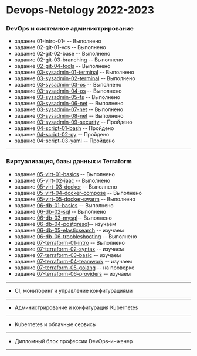 # Devops-Netology 2022-2023
### DevOps и системное администрирование
* задание 01-intro-01- -- Выполнено
* задание 02-git-01-vcs -- Выполнено
* задание 02-git-02-base -- Выполнено
* задание 02-git-03-branching -- Выполнено
* задание [02-git-04-tools](https://github.com/AGlebov36/devops-netology/blob/main/doc/DZ_5%20Alex_%20Glebov_DEVOPS-22%20.pdf) -- Выполнено
* задание [03-sysadmin-01-terminal](https://github.com/AGlebov36/devops-netology/blob/main/doc/DZ_6%20Alex_%20Glebov_DEVOPS-22%20.pdf) -- Выполнено
* задание [03-sysadmin-02-terminal](https://github.com/AGlebov36/devops-netology/blob/main/doc/DZ_7%20Alex_%20Glebov_DEVOPS-22%20.pdf) -- Выполнено
* задание [03-sysadmin-03-os](https://github.com/AGlebov36/devops-netology/blob/main/doc/DZ_8%20Alex_%20Glebov_DEVOPS-22%20.pdf) -- Выполнено
* задание [03-sysadmin-04-os](https://github.com/AGlebov36/devops-netology/blob/main/doc/DZ_9%20Alex_%20Glebov_DEVOPS-22.pdf) -- Выполнено
* задание [03-sysadmin-05-fs](https://github.com/AGlebov36/devops-netology/blob/main/doc/DZ_10%20Alex_%20Glebov_DEVOPS-22.pdf) -- Выполнено
* задание [03-sysadmin-06-net](https://github.com/AGlebov36/devops-netology/blob/main/doc/DZ_11%20Alex_%20Glebov_DEVOPS-22.pdf) -- Выполнено
* задание [03-sysadmin-07-net](https://github.com/AGlebov36/devops-netology/blob/main/doc/DZ_12%20Alex_%20Glebov_DEVOPS-22.pdf) -- Выполнено
* задание [03-sysadmin-08-net](https://github.com/AGlebov36/devops-netology/blob/main/doc/DZ_13%20Alex_%20Glebov_DEVOPS-22.pdf) -- Выполнено
* задание [03-sysadmin-09-security]() -- Пройдено
* задание [04-script-01-bash]() -- Пройдено
* задание [04-script-02-py]() -- Пройдено
* задание [04-script-03-yaml]() -- Пройдено
---
### Виртуализация, базы данных и Terraform
* задание [05-virt-01-basics](https://github.com/AGlebov36/devops-netology/blob/main/doc/DZ_%20virt-01-basics_Alex_%20Glebov_DEVOPS-22.pdf) -- Выполнено
* задание [05-virt-02-iaac](https://github.com/AGlebov36/devops-netology/blob/main/doc/DZ_%20virt-02-iaac_Alex_%20Glebov_DEVOPS-22.pdf) -- Выполнено
* задание [05-virt-03-docker](https://github.com/AGlebov36/devops-netology/blob/main/doc/DZ_virt-03-docker_Alex_%20Glebov_DEVOPS-22.pdf) -- Выполнено
* задание [05-virt-04-docker-compose](https://github.com/AGlebov36/devops-netology/blob/main/doc/DZ_05-virt-04-docker-compose_Alex_%20Glebov_DEVOPS-22.pdf) -- Выполнено
* задание [05-virt-05-docker-swarm](https://github.com/AGlebov36/devops-netology/blob/main/doc/DZ_05-virt-05-docker-swarm_Alex_%20Glebov_DEVOPS-22.pdf) -- Выполнено
* задание [06-db-01-basics](https://github.com/AGlebov36/devops-netology/blob/main/doc/DZ_%2006-db-01-basics_Alex_%20Glebov_DEVOPS-22.pdf) -- Выполнено
* задание [06-db-02-sql](https://github.com/AGlebov36/devops-netology/blob/main/doc/DZ_06-db-02-sql_Alex_%20Glebov_DEVOPS-22.pdf) -- Выполнено
* задание [06-db-03-mysql](https://github.com/AGlebov36/devops-netology/blob/main/doc/DZ_06-db-03-mysql_Alex_%20Glebov_DEVOPS-22.pdf)-- Выполнено
* задание [06-db-04-postgresql](https://github.com/AGlebov36/devops-netology/blob/main/06-db-04-postgresql.md)-- изучаем
* задание [06-db-05-elasticsearch]() -- изучаем
* задание [06-db-06-troobleshooting](https://github.com/AGlebov36/devops-netology/blob/main/06-db-06-troobleshooting.md) -- Выполнено
* задание [07-terraform-01-intro](https://github.com/AGlebov36/devops-netology/blob/main/07-terraform-01-intro.md) -- Выполнено
* задание [07-terraform-02-syntax]() -- изучаем
* задание [07-terraform-03-basic]() -- изучаем
* задание [07-terraform-04-teamwork]() -- изучаем
* задание [07-terraform-05-golang](https://github.com/AGlebov36/devops-netology/blob/main/07-terraform-05-golang.md) -- на проверке
* задание [07-terraform-06-providers]() -- изучаем
---
* CI, мониторинг и управление конфигурациями
---
* Администрирование и конфигурация Kubernetes
---
* Kubernetes и облачные сервисы
--- 
* Дипломный блок профессии DevOps-инженер
---




